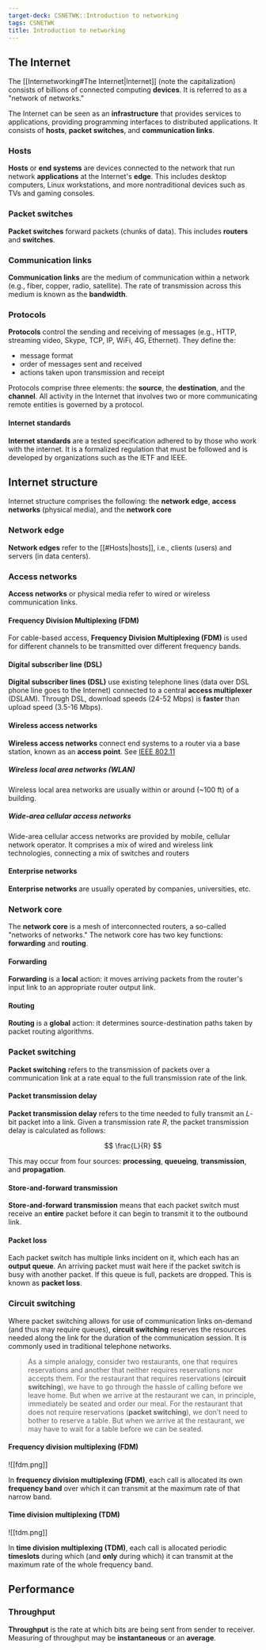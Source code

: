 ```yaml
---
target-deck: CSNETWK::Introduction to networking
tags: CSNETWK
title: Introduction to networking
---
```


## The Internet

The [[Internetworking#The Internet|Internet]] (note the capitalization) consists of billions of connected computing **devices**. It is referred to as a "network of networks."

The Internet can be seen as an **infrastructure** that provides services to applications, providing programming interfaces to distributed applications. It consists of **hosts**, **packet switches**, and **communication links**.

<!--ID: 1726155954247-->

### Hosts

**Hosts** or **end systems** are devices connected to the network that run network **applications** at the Internet's **edge**. This includes desktop computers, Linux workstations, and more nontraditional devices such as TVs and gaming consoles.
<!--ID: 1726155954254-->

### Packet switches

**Packet switches** forward packets (chunks of data). This includes **routers** and **switches**.
<!--ID: 1726155954259-->

### Communication links

**Communication links** are the medium of communication within a network (e.g., fiber, copper, radio, satellite). The rate of transmission across this medium is known as the **bandwidth**.
<!--ID: 1726155954265-->

### Protocols

**Protocols** control the sending and receiving of messages (e.g., HTTP, streaming video, Skype, TCP, IP, WiFi, 4G, Ethernet). They define the:

- message format
- order of messages sent and received
- actions taken upon transmission and receipt

Protocols comprise three elements: the **source**, the **destination**, and the **channel**. All activity in the Internet that involves two or more communicating remote entities is governed by a protocol.

<!--ID: 1726155954269-->

#### Internet standards

**Internet standards** are a tested specification adhered to by those who work with the internet. It is a formalized regulation that must be followed and is developed by organizations such as the IETF and IEEE.
<!--ID: 1729602614697-->

## Internet structure

Internet structure comprises the following: the **network edge**, **access networks** (physical media), and the **network core**

<!--ID: 1726155954273-->

### Network edge

**Network edges** refer to the [[#Hosts|hosts]], i.e., clients (users) and servers (in data centers).
<!--ID: 1726155954278-->

### Access networks

**Access networks** or physical media refer to wired or wireless communication links.
<!--ID: 1726155954281-->

#### Frequency Division Multiplexing (FDM)

For cable-based access, **Frequency Division Multiplexing (FDM)** is used for different channels to be transmitted over different frequency bands.

<!--ID: 1726155954284-->

#### Digital subscriber line (DSL)

**Digital subscriber lines (DSL)** use existing telephone lines (data over DSL phone line goes to the Internet) connected to a central **access multiplexer** (DSLAM). Through DSL, download speeds (24-52 Mbps) is **faster** than upload speed (3.5-16 Mbps).
<!--ID: 1726155954287-->

#### Wireless access networks

**Wireless access networks** connect end systems to a router via a base station, known as an **access point**. See [IEEE 802.11](https://en.wikipedia.org/wiki/IEEE_802.11)
<!--ID: 1726155954291-->

##### Wireless local area networks (WLAN)

Wireless local area networks are usually within or around (~100 ft) of a building.

<!--ID: 1726155954296-->

##### Wide-area cellular access networks

Wide-area cellular access networks are provided by mobile, cellular network operator. It comprises a mix of wired and wireless link technologies, connecting a mix of switches and routers

<!--ID: 1726155954300-->

#### Enterprise networks

**Enterprise networks** are usually operated by companies, universities, etc.
<!--ID: 1729602614700-->

### Network core

The **network core** is a mesh of interconnected routers, a so-called "networks of networks." The network core has two key functions: **forwarding** and **routing**.

<!--ID: 1726155954303-->

#### Forwarding

**Forwarding** is a **local** action: it moves arriving packets from the router's input link to an appropriate router output link.
<!--ID: 1729602614704-->

#### Routing

**Routing** is a **global** action: it determines source-destination paths taken by packet routing algorithms.
<!--ID: 1729602614709-->

### Packet switching

**Packet switching** refers to the transmission of packets over a communication link at a rate equal to the full transmission rate of the link.
<!--ID: 1729602614712-->

#### Packet transmission delay

**Packet transmission delay** refers to the time needed to fully transmit an $L$-bit packet into a link. Given a transmission rate $R$, the packet transmission delay is calculated as follows:

$$
\frac{L}{R}
$$

This may occur from four sources: **processing**, **queueing**, **transmission**, and **propagation**.

<!--ID: 1729602614715-->

#### Store-and-forward transmission

**Store-and-forward transmission** means that each packet switch must receive an **entire** packet before it can begin to transmit it to the outbound link.
<!--ID: 1729602614718-->

#### Packet loss

Each packet switch has multiple links incident on it, which each has an **output queue**. An arriving packet must wait here if the packet switch is busy with another packet. If this queue is full, packets are dropped. This is known as **packet loss**.

<!--ID: 1729602614720-->

### Circuit switching

Where packet switching allows for use of communication links on-demand (and thus may require queues), **circuit switching** reserves the resources needed along the link for the duration of the communication session. It is commonly used in traditional telephone networks.

> As a simple analogy, consider two restaurants, one that requires reservations and another that neither requires reservations nor accepts them. For the restaurant that requires reservations (**circuit switching**), we have to go through the hassle of calling before we leave home. But when we arrive at the restaurant we can, in principle, immediately be seated and order our meal. For the restaurant that does not require reservations (**packet switching**), we don’t need to bother to reserve a table. But when we arrive at the restaurant, we may have to wait for a table before we can be seated.

<!--ID: 1729602614723-->

#### Frequency division multiplexing (FDM)

![[fdm.png]]

In **frequency division multiplexing (FDM)**, each call is allocated its own **frequency band** over which it can transmit at the maximum rate of that narrow band.

<!--ID: 1729602614726-->

#### Time division multiplexing (TDM)

![[tdm.png]]

In **time division multiplexing (TDM)**, each call is allocated periodic **timeslots** during which (and **only** during which) it can transmit at the maximum rate of the whole frequency band.

<!--ID: 1729602614728-->

## Performance

<!--ID: 1729602614731-->

### Throughput

**Throughput** is the rate at which bits are being sent from sender to receiver. Measuring of throughput may be **instantaneous** or an **average**.
<!--ID: 1729602614733-->
